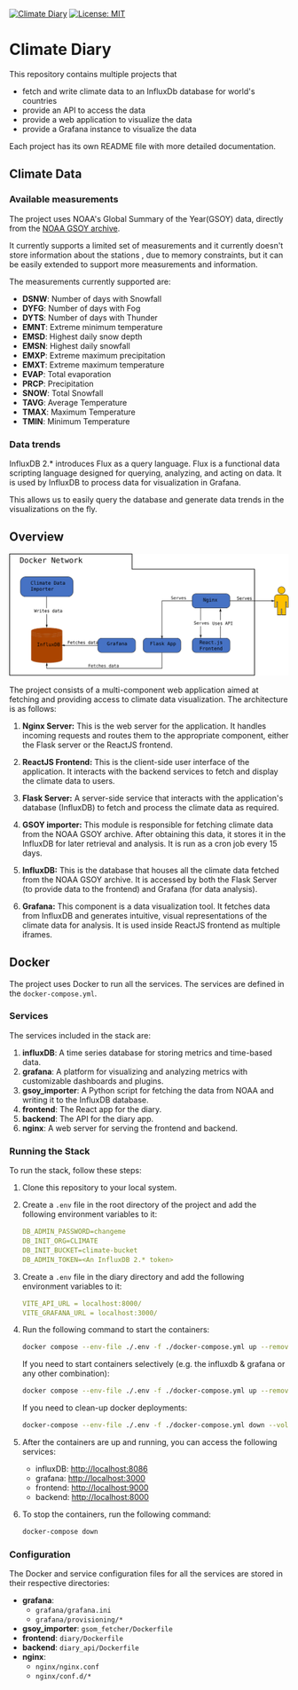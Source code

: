 [![Climate Diary](https://img.shields.io/badge/Climate%20Diary%20Live-Click%20Here-blue)](http://209.38.220.161:9000) [![License: MIT](https://img.shields.io/badge/License-MIT-yellow.svg)](https://github.com/dean-dalianis/dataVisualisation/blob/master/LICENSE)

# Climate Diary

This repository contains multiple projects that

- fetch and write climate data to an InfluxDb database for world's countries
- provide an API to access the data
- provide a web application to visualize the data
- provide a Grafana instance to visualize the data

Each project has its own README file with more detailed documentation.

## Climate Data

### Available measurements

The project uses NOAA's Global Summary of the Year(GSOY) data, directly from
the [NOAA GSOY archive](https://www.ncei.noaa.gov/data/gsoy/archive/gsoy-latest.tar.gz).

It currently supports a limited set of measurements and it currently doesn't store information about the stations , due
to memory constraints, but it can be easily extended to support more measurements and information.

The measurements currently supported are:

- **DSNW**: Number of days with Snowfall
- **DYFG**: Number of days with Fog
- **DYTS**: Number of days with Thunder
- **EMNT**: Extreme minimum temperature
- **EMSD**: Highest daily snow depth
- **EMSN**: Highest daily snowfall
- **EMXP**: Extreme maximum precipitation
- **EMXT**: Extreme maximum temperature
- **EVAP**: Total evaporation
- **PRCP**: Precipitation
- **SNOW**: Total Snowfall
- **TAVG**: Average Temperature
- **TMAX**: Maximum Temperature
- **TMIN**: Minimum Temperature

### Data trends

InfluxDB 2.* introduces Flux as a query language. Flux is a functional data scripting language designed for querying,
analyzing, and acting on data. It is used by InfluxDB to process data for visualization in Grafana.

This allows us to easily query the database and generate data trends in the visualizations on the fly.

## Overview

<picture>
 <source media="(prefers-color-scheme: dark)" srcset="./flow_chart/diagram_dark.svg">
 <img alt="Shows the appropriate diagrams in light and dark color modes." src="./flow_chart/diagram_light.svg">
</picture>

The project consists of a multi-component web application aimed at fetching and providing access to climate data
visualization. The architecture is as follows:

1. **Nginx Server:** This is the web server for the application. It handles incoming requests and routes them to the
   appropriate component, either the Flask server or the ReactJS frontend.

2. **ReactJS Frontend:** This is the client-side user interface of the application. It interacts with the backend
   services to fetch and display the climate data to users.

3. **Flask Server:** A server-side service that interacts with the application's database (InfluxDB) to fetch and
   process the climate data as required.

4. **GSOY importer:** This module is responsible for fetching climate data from the NOAA GSOY archive. After obtaining
   this data, it stores it in the InfluxDB for later retrieval and analysis. It is run as a cron job every 15 days.

5. **InfluxDB:** This is the database that houses all the climate data fetched from the NOAA GSOY archive. It is
   accessed by both the Flask Server (to provide data to the frontend) and Grafana (for data analysis).

6. **Grafana:** This component is a data visualization tool. It fetches data from InfluxDB and generates intuitive,
   visual representations of the climate data for analysis. It is used inside ReactJS frontend as multiple iframes.

## Docker

The project uses Docker to run all the services. The services are defined in the `docker-compose.yml`.

### Services

The services included in the stack are:

1. **influxDB**: A time series database for storing metrics and time-based data.
2. **grafana**: A platform for visualizing and analyzing metrics with customizable dashboards and plugins.
3. **gsoy_importer**: A Python script for fetching the data from NOAA and writing it to the InfluxDB database.
4. **frontend**: The React app for the diary.
5. **backend**: The API for the diary app.
6. **nginx**: A web server for serving the frontend and backend.

### Running the Stack

To run the stack, follow these steps:

1. Clone this repository to your local system.

2. Create a `.env` file in the root directory of the project and add the following environment variables to it:

    ```yml
    DB_ADMIN_PASSWORD=changeme
    DB_INIT_ORG=CLIMATE
    DB_INIT_BUCKET=climate-bucket
    DB_ADMIN_TOKEN=<An InfluxDB 2.* token>
    ```
3. Create a `.env` file in the diary directory and add the following environment variables to it:

    ```yml
    VITE_API_URL = localhost:8000/
    VITE_GRAFANA_URL = localhost:3000/    
   ```

4. Run the following command to start the containers:

    ```bash
    docker compose --env-file ./.env -f ./docker-compose.yml up --remove-orphans --build
    ```

   If you need to start containers selectively (e.g. the influxdb & grafana or any other combination):
   ```bash
   docker compose --env-file ./.env -f ./docker-compose.yml up --remove-orphans --build influxdb grafana
    ```

   If you need to clean-up docker deployments:

    ```bash
    docker-compose --env-file ./.env -f ./docker-compose.yml down --volumes --remove-orphans
    ```

5. After the containers are up and running, you can access the following services:

    - influxDB: [http://localhost:8086](http://localhost:8086)
    - grafana: [http://localhost:3000](http://localhost:3000)
    - frontend: [http://localhost:9000](http://localhost:8081)
    - backend: [http://localhost:8000](http://localhost:8000)

6. To stop the containers, run the following command:

    ```bash
    docker-compose down
    ```

### Configuration

The Docker and service configuration files for all the services are stored in their respective directories:

- **grafana**:
    - `grafana/grafana.ini`
    - `grafana/provisioning/*`
- **gsoy_importer**: `gsom_fetcher/Dockerfile`
- **frontend**: `diary/Dockerfile`
- **backend**: `diary_api/Dockerfile`
- **nginx**:
    - `nginx/nginx.conf`
    - `nginx/conf.d/*`
